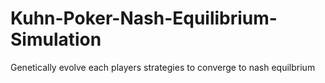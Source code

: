 # Kuhn-Poker-Nash-Equilibrium-Simulation
Genetically evolve each players strategies to converge to nash equilbrium
